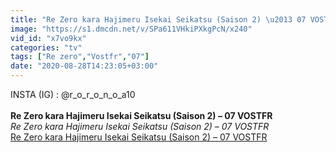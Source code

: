 ```yaml
---
title: "Re Zero kara Hajimeru Isekai Seikatsu (Saison 2) \u2013 07 VOSTFR"
image: "https://s1.dmcdn.net/v/SPa611VHkiPXkgPcN/x240"
vid_id: "x7vo9kx"
categories: "tv"
tags: ["Re zero","Vostfr","07"]
date: "2020-08-28T14:23:05+03:00"
---
```

INSTA (IG)  : @r_o_r_o_n_o_a10  <br><br><b>Re Zero kara Hajimeru Isekai Seikatsu (Saison 2) – 07 VOSTFR</b><br> <i>Re Zero kara Hajimeru Isekai Seikatsu (Saison 2) – 07 VOSTFR</i><br> <u>Re Zero kara Hajimeru Isekai Seikatsu (Saison 2) – 07 VOSTFR</u>
